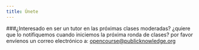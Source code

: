 ```yaml
---
title: Únete
---
```


###¿Interesado en ser un tutor en las próximas clases moderadas? ¿quiere que lo notifiquemos cuando iniciemos la próxima ronda de clases? por favor envíenos un correo electrónico a: opencourse@publicknowledge.org
